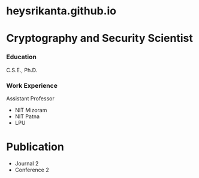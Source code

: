 # heysrikanta.github.io
# Cryptography and Security Scientist

### Education 
C.S.E., Ph.D.

### Work Experience
Assistant Professor
- NIT Mizoram
- NIT Patna
- LPU

# Publication 
- Journal 2
- Conference 2
